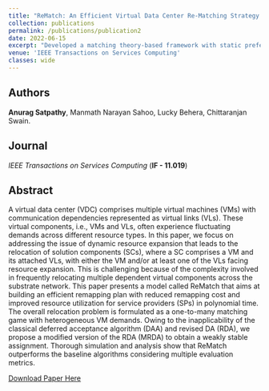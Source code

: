 ```yaml
---
title: "ReMatch: An Efficient Virtual Data Center Re-Matching Strategy Based on Matching Theory"
collection: publications
permalink: /publications/publication2
date: 2022-06-15
excerpt: "Developed a matching theory-based framework with static prefernces to relocate dynamic virtual data center requets over a geo-distributed substrate network."
venue: 'IEEE Transactions on Services Computing'
classes: wide
---
```

## Authors
**Anurag Satpathy**, Manmath Narayan Sahoo, Lucky Behera, Chittaranjan Swain.

## Journal

*IEEE Transactions on Services Computing* (**IF - 11.019**)

## Abstract
A virtual data center (VDC) comprises multiple virtual machines (VMs) with communication dependencies represented as virtual links (VLs). These virtual components, i.e., VMs and VLs, often experience fluctuating demands across different resource types. In this paper, we focus on addressing the issue of dynamic resource expansion that leads to the relocation of solution components (SCs), where a SC comprises a VM and its attached VLs, with either the VM and/or at least one of the VLs facing resource expansion. This is challenging because of the complexity involved in frequently relocating multiple dependent virtual components across the substrate network. This paper presents a model called ReMatch that aims at building an efficient remapping plan with reduced remapping cost and improved resource utilization for service providers (SPs) in polynomial time. The overall relocation problem is formulated as a one-to-many matching game with heterogeneous VM demands. Owing to the inapplicability of the classical deferred acceptance algorithm (DAA) and revised DA (RDA), we propose a modified version of the RDA (MRDA) to obtain a weakly stable assignment. Thorough simulation and analysis show that ReMatch outperforms the baseline algorithms considering multiple evaluation metrics.

[Download Paper Here](https://ieeexplore.ieee.org/abstract/document/9796586)